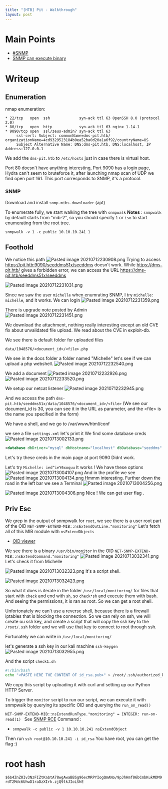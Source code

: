 ```yaml
---
title: "[HTB] Pit - Walkthrough"
layout: post
---
```


# Main Points
* [#SNMP](#SNMP)
* [SNMP can execute binary](https://book.hacktricks.xyz/pentesting/pentesting-snmp/snmp-rce)

# Writeup

## Enumeration
nmap enumeration:
```nmap
* 22/tcp   open  ssh             syn-ack ttl 63 OpenSSH 8.0 (protocol 2.0)
* 80/tcp   open  http            syn-ack ttl 63 nginx 1.14.1
* 9090/tcp open  ssl/zeus-admin? syn-ack ttl 63
	 ssl-cert: Subject: commonName=dms-pit.htb/ organizationName=4cd9329523184b0ea52ba0d20a1a6f92/countryName=US
	 Subject Alternative Name: DNS:dms-pit.htb, DNS:localhost, IP Address:127.0.0.1

```
We add the `dms-pit.htb` to `/etc/hosts` just in case there is virtual host.

Port 80 doesn't have anything interesting, Port 9090 has a login page, Hydra can't seem to bruteforce it, after launching nmap scan of UDP we find open port 161. This port corresponds to SNMP, it's a protocol.

### SNMP
Download and install `snmp-mibs-downloader` (apt)

To enumerate fully, we start walking the tree with `snmpwalk`
**Notes** :  `snmpwalk` by default starts from "mib-2", so you should specify `1` or `iso` to start enumerating from the root tree.

`snmpwalk -v 1 -c public 10.10.10.241 1`

## Foothold
We notice this path
![Pasted image 20210712230908.png](Pasted%20image%2020210712230908.png)
Trying to access https://pit.htb:9090/seeddms51x/seeddms doesn't work.
While https://dms-pit.htb/ gives a forbidden error, we can access the URL https://dms-pit.htb/seeddms51x/seeddms

![Pasted image 20210712231031.png](Pasted%20image%2020210712231031.png)

Since we saw the user `michelle` when enumrating SNMP, I try `michelle: michelle`, and it works.
We can login
![Pasted image 20210712231359.png](Pasted%20image%2020210712231359.png)

There is upgrade note posted by Admin
![Pasted image 20210712231451.png](Pasted%20image%2020210712231451.png)

We download the attachment, nothing really interesting except an old CVE fix about unvalidated file upload. We read about the CVE in exploit-db.

We see there is default folder for uploaded files
```txt
data/1048576/<document_id>/<file>.php
```

We see in the docs folder a folder named "Michelle" let's see if we can upload a php webshell.
![Pasted image 20210712232540.png](Pasted%20image%2020210712232540.png)

We add a document
![Pasted image 20210712232926.png](Pasted%20image%2020210712232926.png)
![Pasted image 20210712233520.png](Pasted%20image%2020210712233520.png)

We setup our netcat listener
![Pasted image 20210712232945.png](Pasted%20image%2020210712232945.png)

And we access the path
`dms-pit.htb/seeddms51x/data/1048576/<document_id>/<file>`
(We see our document_id is 30, you can see it in the URL as parameter, and the \<file\> is the name you specified in the form)

We have a shell, and we go to /var/www/html/conf

we see a file `settings.xml`
let's print it
We find some database creds
![Pasted image 20210713002133.png](Pasted%20image%2020210713002133.png)
```xml
<database dbDriver="mysql" dbHostname="localhost" dbDatabase="seeddms" dbUser="seeddms" dbPass="ied^ieY6xoquu">
```

Let's try these creds in the main page at port 9090
Didnt work.

Let's try `Michelle: ied^ieY6xoquu`
It works !
We have these options
![Pasted image 20210713004107.png](Pasted%20image%2020210713004107.png)
And in the profile we see
![Pasted image 20210713004134.png](Pasted%20image%2020210713004134.png)
Hmmm interesting.
Further down the road in the left bar we see a Terminal
![Pasted image 20210713004256.png](Pasted%20image%2020210713004256.png)

![Pasted image 20210713004306.png](Pasted%20image%2020210713004306.png)
Nice ! We can get user flag .

## Priv Esc
We grep in the output of snmpwalk for `root`, we see there is a user root part of the OID
`NET-SNMP-EXTEND-MIB::nsExtendOutLine."monitoring"`
Let's fetch all of this MIB module with `nsExtendObjects`

* [OID viewer](https://cric.grenoble.cnrs.fr/Administrateurs/Outils/MIBS/?oid=1.3.6.1.4.1.8072.1.3)

We see there is a binary `/usr/bin/monitor`
in the OID `NET-SNMP-EXTEND-MIB::nsExtendCommand."monitoring"`
![Pasted image 20210713032341.png](Pasted%20image%2020210713032341.png)
Let's check it from Michelle

![Pasted image 20210713032323.png](Pasted%20image%2020210713032323.png)
It's a script shell.

![Pasted image 20210713032423.png](Pasted%20image%2020210713032423.png)

So what it does is iterate in the folder `/usr/local/monitoring/` for files that start with `check` and end with `sh`, so `check*sh`
and execute them with bash. And seeing the permissions, it is ran as root. So we can get a root shell.

Unfortonately we can't use a reverse shell, because there is a firewall iptables that is blocking the connection. So we can rely on ssh, we will create ou ssh key, and create a script that will copy the ssh key to the `/root/.ssh` folder and we will use that key to connect to root through ssh.

Fortunately we can write in `/usr/local/monitoring/`

let's generate a ssh key in our kali machine
`ssh-keygen`
![Pasted image 20210713032955.png](Pasted%20image%2020210713032955.png)

And the script `check1.sh`
```bash
#!/bin/bash
echo "<PASTE HERE THE CONTENT OF id_rsa.pub>" > /root/.ssh/authorized_keys 
```

We copy this script by uploading it with curl and setting up our Python HTTP Server.

To trigger the `monitor` script to run our script, we can execute it with snmpwalk by querying its specific OID and querying the `run_on_read()`

`NET-SNMP-EXTEND-MIB::nsExtendRunType."monitoring" = INTEGER: run-on-read(1)
`
See [SNMP RCE](https://book.hacktricks.xyz/pentesting/pentesting-snmp/snmp-rce)
Command :
* `snmpwalk -c public -v 1 10.10.10.241 nsExtendObject`

Then run `ssh root@10.10.10.241 -i id_rsa`
You have root, you can get the flag :)
# root hash
`$6$4ZnZ0Iv3NzFIZtKa$tA78wgAwaBBSg96ecMRPYIogQmANo/9pJhHmf06bCmbKukMDM9rdT2Mdc6UhwD1raDzXIrk.zjQ9lkJIoLShE`